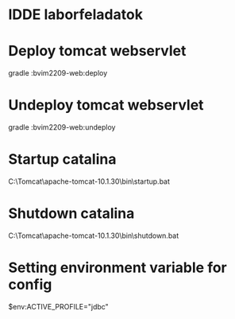 # IDDE laborfeladatok

# Deploy tomcat webservlet
gradle :bvim2209-web:deploy

# Undeploy tomcat webservlet
gradle :bvim2209-web:undeploy

# Startup catalina
C:\Tomcat\apache-tomcat-10.1.30\bin\startup.bat

# Shutdown catalina
C:\Tomcat\apache-tomcat-10.1.30\bin\shutdown.bat

# Setting environment variable for config
$env:ACTIVE_PROFILE="jdbc"